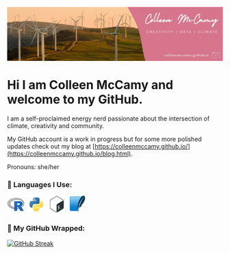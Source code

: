 <img align="center" src="README_hero_image.jpg">

# Hi I am Colleen McCamy and welcome to my GitHub.

I am a self-proclaimed energy nerd passionate about the intersection of climate, creativity and community. 

My GitHub account is a work in progress but for some more polished updates check out my blog at [https://colleenmccamy.github.io/](https://colleenmccamy.github.io/blog.html).

Pronouns: she/her

### :mushroom: Languages I Use:
<div>
    <img src="https://github.com/devicons/devicon/blob/master/icons/r/r-original.svg" title="R" alt="HTML" width="40" height="40"/>&nbsp;
  <img src="https://github.com/devicons/devicon/blob/master/icons/python/python-original.svg" title="Python" alt="Python" width="40" height="40"/>&nbsp;
  <img src="https://github.com/devicons/devicon/blob/master/icons/bash/bash-original.svg" title="Bash" alt="Bash" width="40" height="40"/>&nbsp;
  <img src="https://github.com/devicons/devicon/blob/master/icons/sqlite/sqlite-original.svg" title="SQL" alt="CSS" width="40" height="40"/>&nbsp;

</div>


### :cactus: My GitHub Wrapped:

[![GitHub Streak](http://github-readme-streak-stats.herokuapp.com?user=colleenmccamy&theme=dark&background=000435)](https://git.io/streak-stats)


<!--
**colleenmccamy/colleenmccamy** is a ✨ _special_ ✨ repository because its `README.md` (this file) appears on your GitHub profile.

Here are some ideas to get you started:

- 🔭 I’m currently working on ...
- 🌱 I’m currently learning ...
- 👯 I’m looking to collaborate on ...
- 🤔 I’m looking for help with ...
- 💬 Ask me about ...
- 📫 How to reach me: ...

- ⚡ Fun fact: ...
-->
